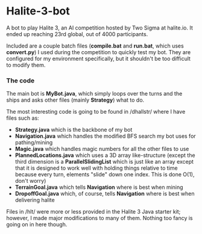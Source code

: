 
# Halite-3-bot

A bot to play Halite 3, an AI competition hosted by Two Sigma at halite.io. It ended up reaching 23rd global, out of 4000 participants.

Included are a couple batch files (**compile.bat** and **run.bat**, which uses **convert.py**) I used during the competition to quickly test my bot. They are configured for my environment specifically, but it shouldn't be too difficult to modify them.

 ### The code ###

The main bot is **MyBot.java**, which simply loops over the turns and the ships and asks other files (mainly **Strategy**) what to do. 

The most interesting code is going to be found in /dhallstr/ where I have files such as:

* **Strategy.java** which is the backbone of my bot
* **Navigation.java** which handles the modified BFS search my bot uses for pathing/mining
* **Magic.java** which handles magic numbers for all the other files to use
* **PlannedLocations.java** which uses a 3D array like-structure (except the third dimension is a **ParallelSlidingList** which is just like an array except that it is designed to work well with holding things relative to time because every turn, elements "slide" down one index. This is done O(1), don't worry)
* **TerrainGoal.java** which tells **Navigation** where is best when mining
* **DropoffGoal.java** which, of course, tells **Navigation** where is best when delivering halite

Files in /hlt/ were more or less provided in the Halite 3 Java starter kit; however, I made major modifications to many of them. Nothing too fancy is going on in here though.
